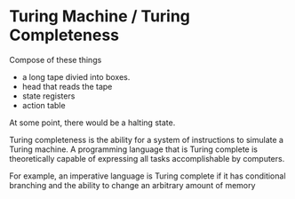 # Turing Machine / Turing Completeness

Compose of these things

- a long tape divied into boxes.
- head that reads the tape
- state registers
- action table 

At some point, there would be a halting state.	

Turing completeness is the ability for a system of instructions to simulate a 
Turing machine. A programming language that is Turing complete is theoretically 
capable of expressing all tasks accomplishable by computers.

For example, an imperative language is Turing complete if it has conditional 
branching and the ability to change an arbitrary amount of memory

